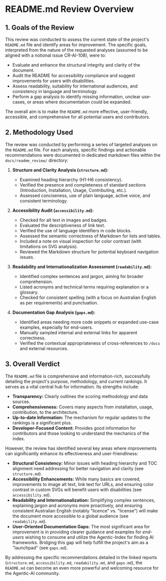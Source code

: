 # README.md Review Overview

## 1. Goals of the Review

This review was conducted to assess the current state of the project's `README.md` file and identify areas for improvement. The specific goals, interpreted from the nature of the requested analyses (assumed to be aligned with a notional issue CR-AI-108), were to:

*   Evaluate and enhance the structural integrity and clarity of the document.
*   Audit the README for accessibility compliance and suggest improvements for users with disabilities.
*   Assess readability, suitability for international audiences, and consistency in language and terminology.
*   Perform a gap analysis to identify missing information, unclear use-cases, or areas where documentation could be expanded.

The overall aim is to make the `README.md` more effective, user-friendly, accessible, and comprehensive for all potential users and contributors.

## 2. Methodology Used

The review was conducted by performing a series of targeted analyses on the `README.md` file. For each analysis, specific findings and actionable recommendations were documented in dedicated markdown files within the `docs/readme_review/` directory:

1.  **Structure and Clarity Analysis (`structure.md`):**
    *   Examined heading hierarchy (H1-H6 consistency).
    *   Verified the presence and completeness of standard sections (Introduction, Installation, Usage, Contributing, etc.).
    *   Assessed conciseness, use of plain language, active voice, and consistent terminology.

2.  **Accessibility Audit (`accessibility.md`):**
    *   Checked for alt text in images and badges.
    *   Evaluated the descriptiveness of link text.
    *   Verified the use of language identifiers in code blocks.
    *   Assessed the semantic correctness of Markdown for lists and tables.
    *   Included a note on visual inspection for color contrast (with limitations on SVG analysis).
    *   Reviewed the Markdown structure for potential keyboard navigation issues.

3.  **Readability and Internationalization Assessment (`readability.md`):**
    *   Identified complex sentences and jargon, aiming for broader comprehension.
    *   Listed acronyms and technical terms requiring explanation or a glossary.
    *   Checked for consistent spelling (with a focus on Australian English as per requirements) and punctuation.

4.  **Documentation Gap Analysis (`gaps.md`):**
    *   Identified areas needing more code snippets or expanded use-case examples, especially for end-users.
    *   Manually sampled internal and external links for apparent correctness.
    *   Verified the contextual appropriateness of cross-references to `/docs` and external resources.

## 3. Overall Verdict

The `README.md` file is comprehensive and information-rich, successfully detailing the project's purpose, methodology, and current rankings. It serves as a vital central hub for information. Its strengths include:

*   **Transparency:** Clearly outlines the scoring methodology and data sources.
*   **Comprehensiveness:** Covers many aspects from installation, usage, contribution, to the architecture.
*   **Up-to-date Information:** The mechanism for regular updates to the rankings is a significant plus.
*   **Developer-Focused Content:** Provides good information for contributors and those looking to understand the mechanics of the index.

However, the review has identified several key areas where improvements can significantly enhance its effectiveness and user-friendliness:

*   **Structural Consistency:** Minor issues with heading hierarchy and TOC alignment need addressing for better navigation and clarity (see `structure.md`).
*   **Accessibility Enhancements:** While many basics are covered, improvements to image alt text, link text for URLs, and ensuring color contrast in custom SVGs will benefit users with disabilities (see `accessibility.md`).
*   **Readability and Internationalization:** Simplifying complex sentences, explaining jargon and acronyms more proactively, and ensuring consistent Australian English (notably "licence" vs. "license") will make the document more accessible to a global audience (see `readability.md`).
*   **User-Oriented Documentation Gaps:** The most significant area for improvement is in providing clearer guidance and examples for *end-users* wishing to consume and utilize the Agentic-Index for finding AI frameworks. Bridging this gap will help fulfill the project's aim as a "launchpad" (see `gaps.md`).

By addressing the specific recommendations detailed in the linked reports (`structure.md`, `accessibility.md`, `readability.md`, and `gaps.md`), the `README.md` can become an even more powerful and welcoming resource for the Agentic-AI community.

